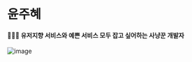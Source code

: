 <!--### Hello Juice World👋-->
# 윤주혜
#### 👩🏻‍💻 유저지향 서비스와 예쁜 서비스 모두 잡고 싶어하는 사냥꾼 개발자

![image](https://user-images.githubusercontent.com/26542929/90670351-07a97180-e28e-11ea-8d77-05332a666822.png)

<!--
**yoonjoohye/yoonjoohye** is a ✨ _special_ ✨ repository because its `README.md` (this file) appears on your GitHub profile.

Here are some ideas to get you started:

- 🔭 I’m currently working on ...
- 🌱 I’m currently learning ...
- 👯 I’m looking to collaborate on ...
- 🤔 I’m looking for help with ...
- 💬 Ask me about ...
- 📫 How to reach me: ...
- 😄 Pronouns: ...
- ⚡ Fun fact: ...
-->
